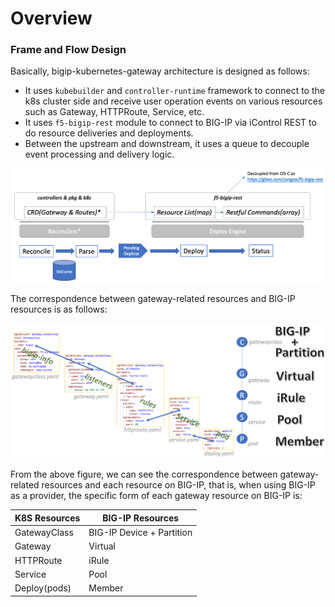 # Overview

### Frame and Flow Design

 Basically, bigip-kubernetes-gateway architecture is designed as follows:

* It uses `kubebuilder` and `controller-runtime` framework to connect to the k8s cluster side and receive user operation events on various resources such as Gateway, HTTPRoute, Service, etc.
* It uses `f5-bigip-rest` module to connect to BIG-IP via iControl REST to do resource deliveries and deployments.
* Between the upstream and downstream, it uses a queue to decouple event processing and delivery logic.

![image](./frame-and-flow-design.png)

The correspondence between gateway-related resources and BIG-IP resources is as follows:

![image](./resource-links-and-mappings.png)

From the above figure, we can see the correspondence between gateway-related resources and each resource on BIG-IP, that is, when using BIG-IP as a provider, the specific form of each gateway resource on BIG-IP is:

| K8S Resources      | BIG-IP Resources |
| ----------- | ----------- |
| GatewayClass      | BIG-IP Device + Partition       |
| Gateway   | Virtual        |
|HTTPRoute| iRule|
|Service|Pool|
|Deploy(pods)|Member|